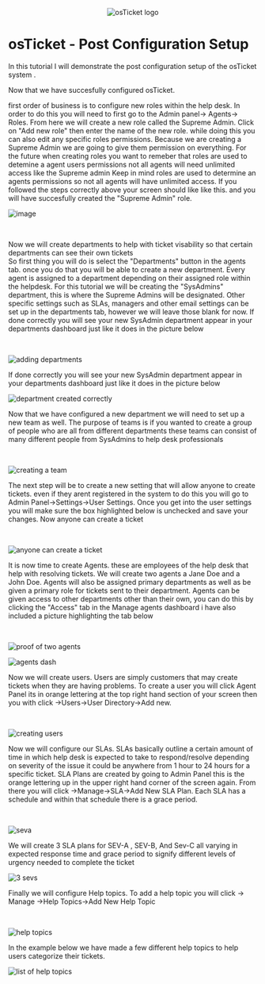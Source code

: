 <p align="center">
<img src="https://i.imgur.com/Clzj7Xs.png" alt="osTicket logo"/>
</p>

<h1>osTicket - Post Configuration Setup</h1>
</p>
In this tutorial I will demonstrate the post configuration setup of the osTicket system .<br />

<p>

</p>
</p>
<p>
Now that we have succesfully configured osTicket.
  
first order of business is to configure new roles within the help desk. In order to do this you will need to first go to the  Admin panel-> Agents-> Roles. From here we will create a new role called the Supreme Admin. 
Click on "Add new role" then enter the name of the new role. while doing this you can also edit any specific   roles permissions. Because we are creating a Supreme Admin we are going to give them permission on everything. 
For the future when creating roles you want to remeber that roles are used to detemine a agent users permissions not all agents will need unlimited access like the Supreme admin
Keep in mind roles are used to determine an agents permissions so not all agents will have unlimited access. If you followed the steps correctly above your screen should like like this. and you will have succesfully created the "Supreme Admin" role.
</p>

![image](https://github.com/user-attachments/assets/da1a97c3-9c24-455e-8430-4865cf357c73)

</p>
<br />
<p>
</p>
<p>

Now we will create departments to help with ticket visability so that certain departments can see their own tickets    
So first thing you will do is select the "Departments" button in the agents tab. once you do that you will be able to create a new department. Every agent is assigned to a department depending on their assigned role within the helpdesk. For this tutorial we will be creating the "SysAdmins" department, this is where the Supreme Admins will be designated. Other specific settings such as SLAs, managers and other email settings can be set up in the departments tab, however we will leave those blank for now. If done correctly you will see your new SysAdmin department appear in your departments dashboard just like it does in the picture below
</p>
<br />
<p>

![adding departments](https://github.com/user-attachments/assets/395e3ffe-ceee-4eb5-a470-bf4cfedf27e9)

If done correctly you will see your new SysAdmin department appear in your departments dashboard just like it does in the picture below

![department created correctly](https://github.com/user-attachments/assets/36d45dab-8b28-4e2d-bda2-ab8a1fb47ba2)


</p>
<p>
Now that we have configured a new department we will need to set up a new team as well. The purpose of teams is if you wanted to create a group of people who are all from different departments these teams can consist of many different people from SysAdmins to help desk professionals 
</p>
<br />
<p>

  ![creating a team](https://github.com/user-attachments/assets/11e54a15-c990-4fe0-8855-2eceda6e21a2)

</p>
<p>
The next step will be to create a new setting that will allow anyone to create tickets. even if they arent registered in the system to do this you will go to Admin Panel->Settings->User Settings. Once you get into the user settings you will make sure the box highlighted below is unchecked and save your changes. Now anyone can create a ticket 
</p>
<br />

![anyone can create a ticket](https://github.com/user-attachments/assets/0f314071-3c12-4ef3-b684-d1b810734c59)


</p>
<p>
It is now time to create Agents. these are employees of the help desk that help with resolving tickets. We will create two agents a Jane Doe and a John Doe. Agents will also be assigned primary departments as well as be given a primary role for tickets sent to their department. Agents can be given access to other departments other than their own, you can do this by clicking the "Access" tab in the Manage agents dashboard i have also included a picture highlighting the tab below 
</p>
<br />

![proof of two agents](https://github.com/user-attachments/assets/d60ea51c-9841-459c-8e41-1f3702a6a82e)

![agents dash](https://github.com/user-attachments/assets/a530b63f-8673-4893-9d43-a88b125068ab)




</p>
<p>
Now we will create users. Users are simply customers that may create tickets when they are having problems. To create a user you will click Agent Panel its in orange lettering at the top right hand section of your screen then you with click ->Users->User Directory->Add new. 
</p>
<br />

![creating users](https://github.com/user-attachments/assets/459e5d56-0e11-430e-a37a-02454513bd8a)


</p>
<p>
Now we will configure our SLAs. SLAs basically outline a certain amount of time in which help desk is expected to take to respond/resolve depending on severity of the issue it could be anywhere from 1 hour to 24 hours for  a specific ticket. SLA Plans are created by going to Admin Panel this is the orange lettering up in the upper right hand corner of the screen again. 
From there you will click ->Manage->SLA->Add New SLA Plan. Each SLA has a schedule and within that schedule there is a grace period. 
</p>
<br />

![seva](https://github.com/user-attachments/assets/066d73e0-3f29-4f73-a0ee-2e7cab38c60b)

We will create 3 SLA plans for SEV-A , SEV-B, And Sev-C all varying in expected response time and grace period to signify different levels of urgency needed to complete the ticket 

![3 sevs](https://github.com/user-attachments/assets/00682d5c-0495-4d5b-81ef-3da90d2e1e44)


<p>
Finally we will configure Help topics. 
To add a help topic you will click -> Manage ->Help Topics->Add New Help Topic
</p>
<br />

![help topics](https://github.com/user-attachments/assets/818a768f-f5b1-4e8e-ab61-9338db23108a)


In the example below we have made a few different help topics
to help users categorize their tickets. 

![list of help topics](https://github.com/user-attachments/assets/a1be271b-94c2-44a2-ba94-34ed44bf06fb)

</p>
<p>
